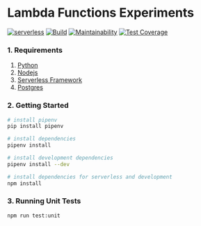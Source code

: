 # Lambda Functions Experiments

[![serverless](http://public.serverless.com/badges/v3.svg)](http://www.serverless.com)
[![Build](https://github.com/rribeiro1/lambda-functions-actions/actions/workflows/pipeline.yml/badge.svg)](https://github.com/rribeiro1/lambda-functions-actions/actions/workflows/pipeline.yml)
[![Maintainability](https://api.codeclimate.com/v1/badges/c1c06d7c884bf48be751/maintainability)](https://codeclimate.com/github/rribeiro1/lambda-functions-actions/maintainability)
[![Test Coverage](https://api.codeclimate.com/v1/badges/c1c06d7c884bf48be751/test_coverage)](https://codeclimate.com/github/rribeiro1/lambda-functions-actions/test_coverage)

### 1. Requirements

1. [Python](https://www.python.org/downloads/)
2. [Nodejs](https://nodejs.org/en/)
3. [Serverless Framework](https://serverless.com/framework/docs/providers/aws/guide/installation/)
4. [Postgres](https://www.postgresql.org/)

### 2. Getting Started

```bash
# install pipenv
pip install pipenv

# install dependencies
pipenv install

# install development dependencies
pipenv install --dev

# install dependencies for serverless and development
npm install
```

### 3. Running Unit Tests

```bash
npm run test:unit
```
